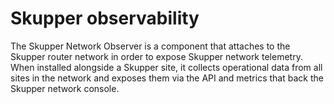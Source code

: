 # Skupper observability

The Skupper Network Observer is a component that attaches to the
Skupper router network in order to expose Skupper network
telemetry. When installed alongside a Skupper site, it collects
operational data from all sites in the network and exposes them via
the API and metrics that back the Skupper network console.
